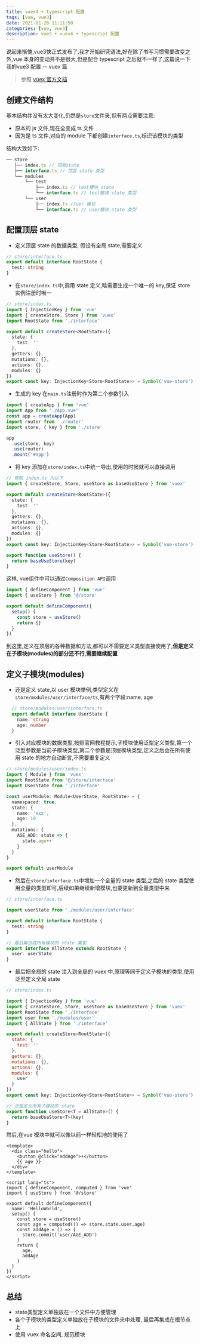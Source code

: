 ```yaml
---
title: vuex4 + typescript 配置
tags: [vue, vue3]
date: 2021-01-26 11:11:50
categories: [vue, vue3]
description: vue3 + vuex4 + typescript 配置
---
```

说起来惭愧,vue3快正式发布了,我才开始研究语法,好在除了书写习惯需要改变之外,vue 本身的变动并不是很大,但是配合 typescript 之后就不一样了,这篇说一下我的vue3 配置 -- vuex 篇

> 参照 [vuex 官方文档](https://next.vuex.vuejs.org/guide/typescript-support.html)

## 创建文件结构

基本结构并没有太大变化,仍然是`store`文件夹,但有两点需要注意:

+ 原本的 js 文件,现在全变成 ts 文件
+ 因为是 ts 文件,对应的 module 下都创建`interface.ts`,标识该模块的类型

结构大致如下:

```javascript
── store
   ├── index.ts // 顶层state
   ├── interface.ts // 顶层 state 类型
   └── modules
       └── test
           ├── index.ts // test模块 state
           └── interface.ts // test模块 state 类型
       └── user
           ├── index.ts //uer 模块
           └── interface.ts // user模块 state 类型
```

## 配置顶层 state

+ 定义顶层 state 的数据类型, 假设有全局 state,需要定义

```typescript
// store/interface.ts
export default interface RootState {
  test: string
}
```

+ 在`store/index.ts`中,调用 state 定义,晗需要生成一个唯一的 key,保证 store 实例注册时唯一

```typescript
// store/index.ts
import { InjectionKey } from 'vue'
import { createStore, Store } from 'vuex'
import RootState from './interface'

export default createStore<RootState>({
  state: {
    test: ''
  },
  getters: {},
  mutations: {},
  actions: {},
  modules: {}
})
export const key: InjectionKey<Store<RootState>> = Symbol('vue-store')
```

+ 生成的 key 在`main.ts`注册时作为第二个参数引入

```typescript
import { createApp } from 'vue'
import App from './App.vue'
const app = createApp(App)
import router from './router'
import store, { key } from './store'

app
  .use(store, key)
  .use(router)
  .mount('#app')
```

+ 将 key 添加在`store/index.ts`中统一导出,使用的时候就可以直接调用

```typescript
// 修改 index.ts 为以下
import { createStore, Store, useStore as baseUseStore } from 'vuex'

export default createStore<RootState>({
  state: {
    test: ''
  },
  getters: {},
  mutations: {},
  actions: {},
  modules: {}
})
export const key: InjectionKey<Store<RootState>> = Symbol('vue-store')

export function useStore() {
  return baseUseStore(key)
}
```

这样, vue组件中可以通过`Composition API`调用

```javascript
import { defineComponent } from 'vue'
import { useStore } from '@/store'

export default defineComponent({
  setup() {
    const store = useStore()
    return {}
  }
})
```

到这里,定义在顶层的各种数据和方法,都可以不需要定义类型直接使用了,**但是定义在子模块(modules)的部分还不行,需要继续配置**

## 定义子模块(modules)

+ 还是定义 state,以 user 模块举例,类型定义在`store/modules/user/interface/ts`,有两个字段:name, age

```typescript
  // store/modules/user/interface.ts
  export default interface UserState {
    name: string
    age: number
  }
```

+ 引入对应模块的数据类型,按照官网教程提示,子模块使用泛型定义类型,第一个泛型参数是当前子模块类型,第二个参数是顶层模块类型,定义之后会在所有使用 state 的地方自动断言,不需要重复定义

```typescript
// store/modules/user/index.ts
import { Module } from 'vuex'
import RootState from '@/store/interface'
import UserState from './interface'

const userModule: Module<UserState, RootState> = {
  namespaced: true,
  state: {
    name: 'xxx',
    age: 10
  },
  mutations: {
    AGE_ADD: state => {
      state.age++
    }
  }
}

export default userModule
```

+ 然后在`store/interface.ts`中增加一个全量的 state 类型,之后的 state 类型使用全量的类型即可,后续如果继续新增模块,也要更新到全量类型中来

```typescript
// store/interface.ts

import userState from './modules/user/interface'

export default interface RootState {
  test: string
}

// 最后集合成所有模块的 state 类型
export interface AllState extends RootState {
  user: userState
}

```

+ 最后把全局的 state 注入到全局的 vuex 中,原理等同于定义子模块的类型,使用泛型定义全局 state

```javascript
// store/index.ts

import { InjectionKey } from 'vue'
import { createStore, Store, useStore as baseUseStore } from 'vuex'
import RootState from './interface'
import user from './modules/user'
import { AllState } from './interface'

export default createStore<RootState>({
  state: {
    test: ''
  },
  getters: {},
  mutations: {},
  actions: {},
  modules: {
    user
  }
})
export const key: InjectionKey<Store<RootState>> = Symbol('vue-store')

// 泛型定义所有子模块的 state
export function useStore<T = AllState>() {
  return baseUseStore<T>(key)
}
```

然后,在vue 模块中就可以像以前一样轻松地的使用了

```vue
<template>
  <div class="hello">
    <button @click="addAge">+</button>
    {{ age }}
  </div>
</template>

<script lang="ts">
import { defineComponent, computed } from 'vue'
import { useStore } from '@/store'

export default defineComponent({
  name: 'HelloWorld',
  setup() {
    const store = useStore()
    const age = computed(() => store.state.user.age)
    const addAge = () => {
      store.commit('user/AGE_ADD')
    }
    return {
      age,
      addAge
    }
  }
})
</script>
```

## 总结

+ state类型定义单独放在一个文件中方便管理
+ 各个子模块的类型定义单独放在子模块的文件夹中处理, 最后再集成在根节点上
+ 使用 vuex 命名空间, 规范模块
